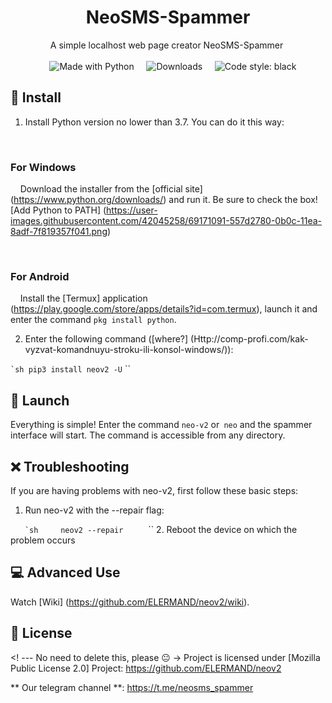 <h1 align = "center"> NeoSMS-Spammer </h1>
<p align = "center">
    A simple localhost web page creator NeoSMS-Spammer
    <br /> <br />
    <img alt = "Made with Python" src = "https://img.shields.io/badge/Made%20with-Python-%23FFD242?logo=python&logoColor=white">
    <img alt = "Downloads" src = "https://pepy.tech/badge/b0mb3r">
    <img alt = "Code style: black" src = "https://img.shields.io/badge/code%20style-black-000000.svg">
</p>

## 🚀 Install

1. Install Python version no lower than 3.7. You can do it this way:

    <h3> For Windows </h3>

    Download the installer from the [official site] (https://www.python.org/downloads/) and run it. Be sure to check the box! [Add Python to PATH] (https://user-images.githubusercontent.com/42045258/69171091-557d2780-0b0c-11ea-8adf-7f819357f041.png)

    <h3> For Android </h3>

    Install the [Termux] application (https://play.google.com/store/apps/details?id=com.termux), launch it and enter the command `pkg install python`.

2. Enter the following command ([where?] (Http://comp-profi.com/kak-vyzvat-komandnuyu-stroku-ili-konsol-windows/)):

`` `sh
pip3 install neov2 -U
`` ``

## 🚩 Launch

Everything is simple! Enter the command `neo-v2` or` neo` and the spammer interface will start. The command is accessible from any directory.

## ❌ Troubleshooting
If you are having problems with neo-v2, first follow these basic steps:
1. Run neo-v2 with the --repair flag:

    `` `sh
    neov2 --repair
    `` ``
2. Reboot the device on which the problem occurs

## 💻 Advanced Use

Watch [Wiki] (https://github.com/ELERMAND/neov2/wiki).

## 📝 License
<! --- No need to delete this, please 😐 ->
Project is licensed under [Mozilla Public License 2.0]
Project: https://github.com/ELERMAND/neov2

** Our telegram channel  **: https://t.me/neosms_spammer